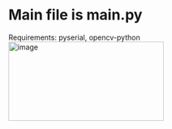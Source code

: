 # Main file is main.py
Requirements: pyserial, opencv-python
<img width="306" height="156" alt="image" src="https://github.com/user-attachments/assets/eddb3665-6347-4f63-b311-a4fae6735014" />
